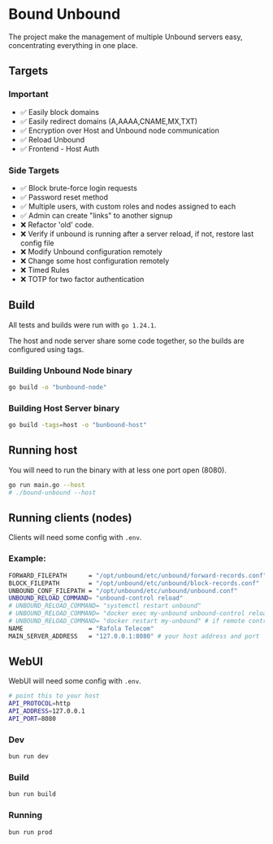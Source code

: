 # Bound Unbound

The project make the management of multiple Unbound servers easy, concentrating everything in one place.

## Targets

### Important 

- ✅ Easily block domains
- ✅ Easily redirect domains (A,AAAA,CNAME,MX,TXT)
- ✅ Encryption over Host and Unbound node communication
- ✅ Reload Unbound
- ✅ Frontend - Host Auth


### Side Targets
- ✅ Block brute-force login requests
- ✅ Password reset method
- ✅ Multiple users, with custom roles and nodes assigned to each
- ✅ Admin can create "links" to another signup
- ❌ Refactor 'old' code.
- ❌ Verify if unbound is running after a server reload, if not, restore last config file
- ❌ Modify Unbound configuration remotely
- ❌ Change some host configuration remotely
- ❌ Timed Rules
- ❌ TOTP for two factor authentication

## Build

All tests and builds were run with `go 1.24.1`.

The host and node server share some code together, so the builds are configured using tags. 

### Building Unbound Node binary

```bash
go build -o "bunbound-node"
```

### Building Host Server binary

```bash
go build -tags=host -o "bunbound-host"
```

## Running host

You will need to run the binary with at less one port open (8080).

```bash
go run main.go --host
# ./bound-unbound --host
```

## Running clients (nodes)

Clients will need some config with `.env`.

### Example:

```bash
FORWARD_FILEPATH      = "/opt/unbound/etc/unbound/forward-records.conf"
BLOCK_FILEPATH        = "/opt/unbound/etc/unbound/block-records.conf"
UNBOUND_CONF_FILEPATH = "/opt/unbound/etc/unbound/unbound.conf"
UNBOUND_RELOAD_COMMAND= "unbound-control reload" 
# UNBOUND_RELOAD_COMMAND= "systemctl restart unbound" 
# UNBOUND_RELOAD_COMMAND= "docker exec my-unbound unbound-control reload" # if running with docker
# UNBOUND_RELOAD_COMMAND= "docker restart my-unbound" # if remote control aren't enabled 
NAME                  = "Rafola Telecom"
MAIN_SERVER_ADDRESS   = "127.0.0.1:8080" # your host address and port
```

## WebUI

WebUI will need some config with `.env`.

```bash
# point this to your host
API_PROTOCOL=http
API_ADDRESS=127.0.0.1
API_PORT=8080
```

### Dev

```bash
bun run dev
```

### Build

```bash
bun run build
```

### Running

```bash
bun run prod
```